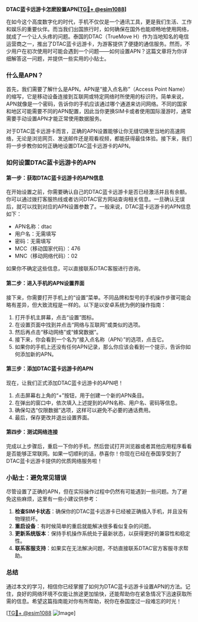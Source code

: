 **DTAC蓝卡远游卡怎麽設置APN[[TG💪+ @esim1088](https://t.me/s/esim1088)]**

在如今这个高度数字化的时代，手机不仅仅是一个通讯工具，更是我们生活、工作和娱乐的重要伙伴。而当我们出国旅行时，如何确保在国外也能顺畅地使用网络，就成了一个让人头疼的问题。泰国的DTAC（TrueMove H）作为当地知名的电信运营商之一，推出了DTAC蓝卡远游卡，为游客提供了便捷的通信服务。然而，不少用户在初次使用时可能会遇到一个问题——如何设置APN？这篇文章将为你详细解答这一问题，并提供一些实用的小贴士。

### 什么是APN？

首先，我们需要了解什么是APN。APN是“接入点名称”（Access Point Name）的缩写，它是移动设备连接到互联网或特定网络时所使用的标识符。简单来说，APN就像是一个密码，告诉你的手机应该通过哪个通道来访问网络。不同的国家和地区可能需要不同的APN配置，因此当你更换SIM卡或者使用国际漫游时，通常需要手动设置APN才能正常使用数据服务。

对于DTAC蓝卡远游卡而言，正确的APN设置能够让你无缝切换至当地的高速网络，无论是浏览网页、发送邮件还是观看视频，都能获得最佳体验。接下来，我们将一步步教你如何正确地设置DTAC蓝卡远游卡的APN。

### 如何设置DTAC蓝卡远游卡的APN

#### 第一步：获取DTAC蓝卡远游卡的APN信息
在开始设置之前，你需要确认自己的DTAC蓝卡远游卡是否已经激活并且有余额。你可以通过拨打客服热线或者访问DTAC官方网站查询相关信息。一旦确认无误后，就可以找到对应的APN设置参数了。一般来说，DTAC蓝卡远游卡的APN信息如下：

- APN名称：dtac
- 用户名：无需填写
- 密码：无需填写
- MCC（移动国家代码）：476
- MNC（移动网络代码）：02

如果你不确定这些信息，可以直接联系DTAC客服进行咨询。

#### 第二步：进入手机的APN设置界面
接下来，你需要打开手机上的“设置”菜单。不同品牌和型号的手机操作步骤可能会略有差异，但大致流程是一样的。以下是以安卓系统为例的操作指南：

1. 打开手机主屏幕，点击“设置”图标。
2. 在设置页面中找到并点击“网络与互联网”或类似的选项。
3. 然后再点击“移动网络”或“蜂窝数据”。
4. 接下来，你会看到一个名为“接入点名称（APN）”的选项，点击它。
5. 如果你的手机上还没有任何APN记录，那么你应该会看到一个提示，告诉你如何添加新的APN。

#### 第三步：添加DTAC蓝卡远游卡的APN
现在，让我们正式添加DTAC蓝卡远游卡的APN吧！

1. 点击屏幕右上角的“+”按钮，用于创建一个新的APN条目。
2. 在弹出的窗口中，依次填入上述提到的APN名称、用户名、密码等信息。
3. 确保勾选“仅限数据”选项，这样可以避免不必要的通话费用。
4. 最后，保存更改并退出设置界面。

#### 第四步：测试网络连接
完成以上步骤后，重启一下你的手机，然后尝试打开浏览器或者其他应用程序看看是否能够正常联网。如果一切顺利的话，恭喜你！你现在已经在泰国享受到了DTAC蓝卡远游卡提供的优质网络服务啦！

### 小贴士：避免常见错误

尽管设置了正确的APN，但在实际操作过程中仍然有可能遇到一些问题。为了避免这些麻烦，这里有一些小建议供参考：

1. **检查SIM卡状态**：确保你的DTAC蓝卡远游卡已经被正确插入手机，并且没有物理损坏。
2. **重启设备**：有时候简单的重启就能解决很多看似复杂的问题。
3. **更新系统版本**：保持手机操作系统处于最新状态，以获得更好的兼容性和稳定性。
4. **联系客服支持**：如果实在无法解决问题，不妨直接联系DTAC官方客服寻求帮助。

### 总结

通过本文的学习，相信你已经掌握了如何为DTAC蓝卡远游卡设置APN的方法。记住，良好的网络环境不仅能让旅途更加愉快，还能帮助你在紧急情况下迅速获取所需的信息。希望这篇指南能对你有所帮助，祝你在泰国度过一段难忘的时光！

[[TG💪+ @esim1088](https://t.me/s/esim1088) ![Image](https://i.postimg.cc/4NQfJmqS/Snipaste-2025-05-13-00-14-12.png)]